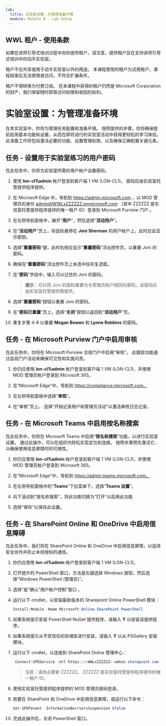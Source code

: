 ```yaml
---
lab:
  title: 实验室设置：为管理准备环境
  module: Module 0 - Lab Setup
---
```


## WWL 租户 - 使用条款

如果在讲师引导式培训过程中向你提供租户，请注意，提供租户旨在支持讲师引导式培训中的动手实验室。

租户不应共享或用于动手实验室以外的用途。 本课程使用的租户为试用租户，课程结束后无法使用或访问，不符合扩展条件。

租户不得转换为付费订阅。 在本课程中获得的租户仍然是 Microsoft Corporation 的财产，我们保留随时获取访问权限和收回的权利。

# 实验室设置：为管理准备环境

在本实验室中，你将为管理任务配置和准备环境。 按照提供的步骤，你将确保提前启用基本功能和设置，从而在即将进行的实验室活动中获得更轻松的学习体验。 此准备工作将包括激活必要的功能、设置管理权限，以及确保正确配置关键元素。

## 任务 - 设置用于实验室练习的用户密码

在此任务中，你将为实验室所需的用户帐户设置密码。

1. 使用 **lon-cl1\admin** 帐户登录到客户端 1 VM (LON-CL1)。 密码应由实验室托管提供程序提供。

1. 在 Microsoft Edge 中，导航到 https://admin.microsoft.com ，以 MOD 管理员的身份 admin@WWLxZZZZZZ.onmicrosoft.com （其中 ZZZZZZ 是实验室托管提供程序提供的唯一租户 ID）登录到 Microsoft Purview 门户 。

1. 在左侧导航窗格中，展开“**用户**”，然后选择“**活动用户**”。

1. 在“**活动用户**”页上，将鼠标悬停在 **Joni Sherman** 的用户帐户上，此时应会显示密钥。

1. 选择“**重置密码**”键，此时右侧应显示“**重置密码**”浮出控件页，以重置 Joni 的密码。

1. 确保在“**重置密码**”浮出控件页上未选中任何复选框。

1. 在“**密码**”字段中，输入可以记住的 Joni 的密码。

    >**提示**：可以将 Joni 的密码重置为与管理员帐户相同的密码，该密码应由实验室托管提供商提供。

1. 选择“**重置密码**”按钮以重置 Joni 的密码。

1. 在“**密码已重置**”页上，选择“**关闭**”按钮以返回到“**活动用户**”页。

1. 重复步骤 4-8 以重置 **Megan Bowen** 和 **Lynne Robbins** 的密码。

## 任务 - 在 Microsoft Purview 门户中启用审核

在此任务中，你将在 Microsoft Purview 合规门户中启用“审核”。 此跟踪功能通过监视门户活动来确保可见性和实施问责。

1. 你仍应使用 **lon-cl1\admin** 帐户登录到客户端 1 VM (LON-CL1)，并使用 MOD 管理员帐户登录到 Microsoft 365。

1. 在“Microsoft Edge”中，导航到 https://compliance.microsoft.com。

1. 在左侧导航窗格中选择“**审核**”。

1. 在“审核”页上。 选择“开始记录用户和管理员活动”以激活审核日志记录。

## 任务 - 在 Microsoft Teams 中启用按名称搜索

在此任务中，你将在 Microsoft Teams 中启用“**按名称搜索**”功能，以进行实验室设置。 通过此操作，可以在组织内轻松实现定位和连接。 按照步骤预先激活它，以确保使用信息屏障时的可用性。

1. 你仍应使用 **lon-cl1\admin** 帐户登录到客户端 1 VM (LON-CL1)，并使用 MOD 管理员帐户登录到 Microsoft 365。

1. 在“Microsoft Edge”中，导航到 https://admin.teams.microsoft.com。

1. 在左侧导航窗格中的“**Teams**”下拉菜单下，选择“**Teams 设置**”。

1. 向下滚动到“按名称搜索”，将此功能切换为“打开”以启用此功能 

1. 选择“保存”以保存此设置。

## 任务 - 在 SharePoint Online 和 OneDrive 中启用信息障碍

在此任务中，我们将在 SharePoint Online 和 OneDrive 中启用信息屏障，以促进安全协作并防止未经授权的通信。

1. 你仍应使用 **lon-cl1\admin** 帐户登录到客户端 1 VM (LON-CL1)。

1. 打开提升的 PowerShell 窗口，方法是右键选择 Windows 按钮，然后选择“Windows PowerShell (管理员)”。

1. 选择“是”确认“用户帐户控制”窗口 。

1. 运行以下 cmdlet，以安装最新版本的 Sharepoint Online PowerShell 模块：

    ```powershell
    Install-Module -Name Microsoft.Online.SharePoint.PowerShell
    ```

1. 如果系统提示安装 PowerShell NuGet 提供程序，请输入 **Y** 以安装该提供程序。

1. 如果系统提示从不受信任的存储库进行安装，请输入 **Y** 以从 PSGallery 安装模块。

1. 运行以下 cmdlet，以连接到 SharePoint Online 管理中心：

    ```powershell
     Connect-SPOService -Url https://<WWLxZZZZZZ>-admin.sharepoint.com -Credential admin@<WWLxZZZZZZ>.onmicrosoft.com
    ```

    >注意：请务必更新 ZZZZZZ。 ZZZZZZ 是实验室托管提供程序提供的唯一租户 ID。

1. 使用实验室托管提供程序提供的 MOD 管理员密码登录。

1. 若要在 SharePoint 和 OneDrive 中启用信息屏障，请运行以下命令：

    ```powershell
    Set-SPOTenant -InformationBarriersSuspension $false
    ```

1. 完成此操作后，关闭 PowerShell 窗口。
